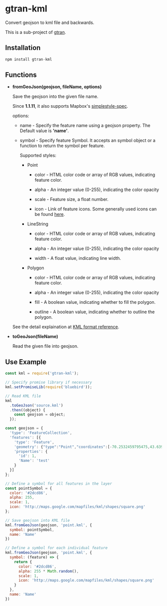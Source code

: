 # gtran-kml

Convert geojson to kml file and backwards.

This is a sub-project of [gtran](https://github.com/haoliangyu/gtran).

## Installation

```javascript
npm install gtran-kml
```

## Functions

* **fromGeoJson(geojson, fileName, options)**

  Save the geojson into the given file name.

  Since **1.1.11**, it also supports Mapbox's [simplestyle-spec](https://github.com/mapbox/simplestyle-spec).

  options:

  * name - Specify the feature name using a geojson property. The Default value is **'name'**.

  * symbol - Specify feature Symbol. It accepts an symbol object or a function to return the symbol per feature.

    Supported styles:

    * Point

      * color - HTML color code or array of RGB values, indicating feature color.

      * alpha - An integer value (0-255), indicating the color opacity

      * scale - Feature size, a float number.

      * icon - Link of feature icons. Some generally used icons can be found [here](http://kml4earth.appspot.com/icons.html).

    * LineString

      * color - HTML color code or array of RGB values, indicating feature color.

      * alpha - An integer value (0-255), indicating the color opacity

      * width - A float value, indicating line width.

    * Polygon

      * color - HTML color code or array of RGB values, indicating feature color.

      * alpha - An integer value (0-255), indicating the color opacity

      * fill - A boolean value, indicating whether to fill the polygon.

      * outline - A boolean value, indicating whether to outline the polygon.

  See the detail explaination at [KML format reference](https://developers.google.com/kml/documentation/kmlreference).

* **toGeoJson(fileName)**

  Read the given file into geojson.

## Use Example

```javascript
const kml = require('gtran-kml');

// Specify promise library if necessary
kml.setPromiseLib(require('bluebird'));

// Read KML file
kml
  .toGeoJson('source.kml')
  .then((object) {
    const geojson = object;
  });

const geojson = {
  'type': 'FeatureCollection',
  'features': [{
    'type': 'Feature',
    'geometry': {"type":"Point","coordinates":[-70.2532459795475,43.6399758607149]},
    'properties': {
      'id': 1,
      'Name': 'test'
    }
  }]
};

// Define a symbol for all features in the layer
const pointSymbol = {
  color: '#2dcd86',
  alpha: 255,
  scale: 1,
  icon: 'http://maps.google.com/mapfiles/kml/shapes/square.png'
};

// Save geojson into KML file
kml.fromGeoJson(geojson, 'point.kml', {
  symbol: pointSymbol,
  name: 'Name'
})

// Define a symbol for each individual feature
kml.fromGeoJson(geojson, 'point.kml', {
  symbol: (feature) => {
    return {
      color: '#2dcd86',
      alpha: 255 * Math.random(),
      scale: 1,
      icon: 'http://maps.google.com/mapfiles/kml/shapes/square.png'
    }
  },
  name: 'Name'
})
```
